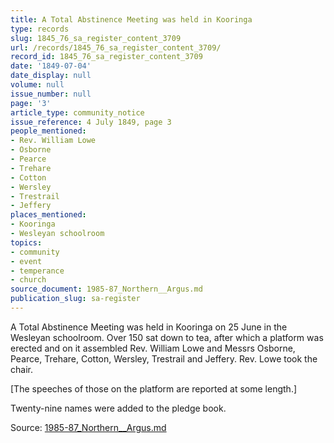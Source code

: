 ```yaml
---
title: A Total Abstinence Meeting was held in Kooringa
type: records
slug: 1845_76_sa_register_content_3709
url: /records/1845_76_sa_register_content_3709/
record_id: 1845_76_sa_register_content_3709
date: '1849-07-04'
date_display: null
volume: null
issue_number: null
page: '3'
article_type: community_notice
issue_reference: 4 July 1849, page 3
people_mentioned:
- Rev. William Lowe
- Osborne
- Pearce
- Trehare
- Cotton
- Wersley
- Trestrail
- Jeffery
places_mentioned:
- Kooringa
- Wesleyan schoolroom
topics:
- community
- event
- temperance
- church
source_document: 1985-87_Northern__Argus.md
publication_slug: sa-register
---
```


A Total Abstinence Meeting was held in Kooringa on 25 June in the Wesleyan schoolroom.  Over 150 sat down to tea, after which a platform was erected and on it assembled Rev. William Lowe and Messrs Osborne, Pearce, Trehare, Cotton, Wersley, Trestrail and Jeffery.  Rev. Lowe took the chair.

[The speeches of those on the platform are reported at some length.]

Twenty-nine names were added to the pledge book.

Source: [1985-87_Northern__Argus.md](/downloads/markdown/1985-87_Northern__Argus.md)
